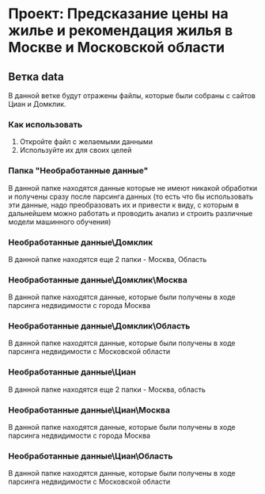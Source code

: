 # Проект: Предсказание цены на жилье и рекомендация жилья в Москве и Московской области
## Ветка data
В данной ветке будут отражены файлы, которые были собраны с сайтов Циан и Домклик.
### Как использовать
1. Откройте файл с желаемыми данными
2. Используйте их для своих целей
### Папка "Необработанные данные"
В данной папке находятся данные которые не имеют никакой обработки и получены сразу после парсинга данных (то есть что бы использовать эти данные, надо преобразовать их и привести к виду, с которым в дальнейшем можно работать и проводить анализ и строить различные модели машинного обучения)
### Необработанные данные\Домклик
В данной папке находятся еще 2 папки - Москва, Область
### Необработанные данные\Домклик\Москва
В данной папке находятся данные, которые были получены в ходе парсинга недвидимости с города Москва 
### Необработанные данные\Домклик\Область
В данной папке находятся данные, которые были получены в ходе парсинга недвидимости с Московской области
### Необработанные данные\Циан
В данной папке находятся еще 2 папки - Москва, область
### Необработанные данные\Циан\Москва
В данной папке находятся данные, которые были получены в ходе парсинга недвидимости с города Москва 
### Необработанные данные\Циан\Область
В данной папке находятся данные, которые были получены в ходе парсинга недвидимости с Московской области